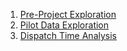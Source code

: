 
1.  [Pre-Project Exploration](https://bgulbis.github.io/CSE_Vancomycin/report/pre-project_exploration.nb.html)
2.  [Pilot Data Exploration](https://bgulbis.github.io/CSE_Vancomycin/report/evaluation_standardized_ordering.html)
3.  [Dispatch Time Analysis](https://bgulbis.github.io/CSE_Vancomycin/report/dispatch_time_analysis.html)
